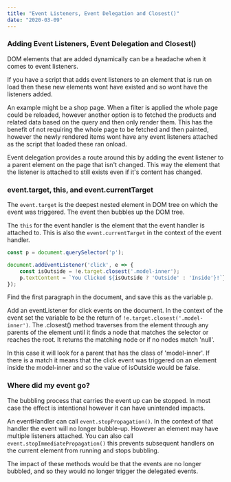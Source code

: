 ```yaml
---
title: "Event Listeners, Event Delegation and Closest()"
date: "2020-03-09"
---
```


### Adding Event Listeners, Event Delegation and Closest()

DOM elements that are added dynamically can be a headache when it comes to event listeners.

If you have a script that adds event listeners to an element that is run on load then these new elements wont have existed and so wont have the listeners added.

An example might be a shop page. When a filter is applied the whole page could be reloaded, however another option is to fetched the products and related data based on the query and then only render them. This has the benefit of not requiring the whole page to be fetched and then painted, however the newly rendered items wont have any event listeners attached as the script that loaded these ran onload.

Event delegation provides a route around this by adding the event listener to a parent element on the page that isn't changed. This way the element that the listener is attached to still exists even if it's content has changed.

### event.target, this, and event.currentTarget

The `event.target` is the deepest nested element in DOM tree on which the event was triggered. The event then bubbles up the DOM tree.

The `this` for the event handler is the element that the event handler is attached to. This is also the `event.currentTarget` in the context of the event handler.

```js
const p = document.querySelector('p');

document.addEventListener('click', e => {
    const isOutside = !e.target.closest('.model-inner');
    p.textContent = `You Clicked ${isOutside ? 'Outside' : 'Inside'}!`};
});
```

Find the first paragraph in the document, and save this as the variable p.

Add an eventListener for click events on the document. In the context of the event set the variable to be the return of `!e.target.closest('.model-inner')`. The .closest() method traverses from the element through any parents of the element until it finds a node that matches the selector or reaches the root. It returns the matching node or if no nodes match 'null'.

In this case it will look for a parent that has the class of 'model-inner'. If there is a match it means that the click event was triggered on an element inside the model-inner and so the value of isOutside would be false.

### Where did my event go?

The bubbling process that carries the event up can be stopped. In most case the effect is intentional however it can have unintended impacts.

An eventHandler can call `event.stopPropagation()`. In the context of that handler the event will no longer bubble-up. However an element may have multiple listeners attached. You can also call `event.stopImmediatePropagation()` this prevents subsequent handlers on the current element from running and stops bubbling.

The impact of these methods would be that the events are no longer bubbled, and so they would no longer trigger the delegated events.
